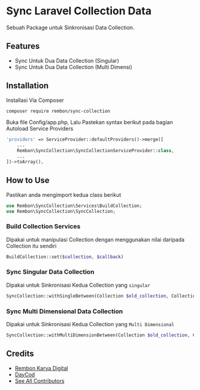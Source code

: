 # Sync Laravel Collection Data
Sebuah Package untuk Sinkronisasi Data Collection.

## Features
- Sync Untuk Dua Data Collection (Singular)
- Sync Untuk Dua Data Collection (Multi Dimensi)

## Installation
Installasi Via Composer
```bash
composer require rembon/sync-collection
```

Buka file Config/app.php, Lalu Pastekan syntax berikut pada bagian Autoload Service Providers
```php
'providers' => ServiceProvider::defaultProviders()->merge([
    ...
    Rembon\SyncCollection\SyncCollectionServiceProvider::class,
    ...
])->toArray(),
```

## How to Use
Pastikan anda mengimport kedua class berikut
```php
use Rembon\SyncCollection\Services\BuildCollection;
use Rembon\SyncCollection\SyncCollection;
```

### Build Collection Services
Dipakai untuk manipulasi Collection dengan menggunakan nilai daripada Collection itu sendiri
```php
BuildCollection::set($collection, $callback)
```

### Sync Singular Data Collection
Dipakai untuk Sinkronisasi Kedua Collection yang `singular`
```php
SyncCollection::withSingleBetween(Collection $old_collection, Collection $new_collection);
```

### Sync Multi Dimensional Data Collection
Dipakai untuk Sinkronisasi Kedua Collection yang `Multi Dimensional`
```php
SyncCollection::withMultiDimensionBetween(Collection $old_collection, Collection $new_collection, string $unique_key);
```

## Credits
- [Rembon Karya Digital](https://github.com/rembonnn)
- [DayCod](https://github.com/dayCod)
- [See All Contributors](https://github.com/rembonnn/sync-collection/contributors)

